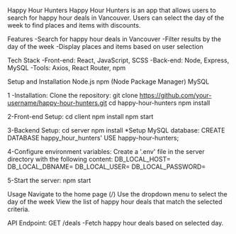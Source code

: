 Happy Hour Hunters
Happy Hour Hunters is an app that allows users to search for happy hour deals in Vancouver. Users can select the day of the week to find places and items with discounts.

Features
-Search for happy hour deals in Vancouver
-Filter results by the day of the week
-Display places and items based on user selection

Tech Stack
-Front-end: React, JavaScript, SCSS
-Back-end: Node, Express, MySQL
-Tools: Axios, React Router, npm

Setup and Installation
Node.js
npm (Node Package Manager)
MySQL

1 -Installation:
Clone the repository:
git clone https://github.com/your-username/happy-hour-hunters.git
cd happy-hour-hunters
npm install

2-Front-end Setup:
cd client
npm install
npm start

3-Backend Setup:
cd server
npm install
\*Setup MySQL database:
CREATE DATABASE happy_hour_hunters'
USE happy-hour-hunters;

4-Configure environment variables:
Create a '.env' file in the server directory with the following content:
DB_LOCAL_HOST=
DB_LOCAL_DBNAME=
DB_LOCAL_USER=
DB_LOCAL_PASSWORD=

5-Start the server:
npm start

Usage
Navigate to the home page (/)
Use the dropdown menu to select the day of the week
View the list of happy hour deals that match the selected criteria.

API Endpoint:
GET /deals
-Fetch happy hour deals based on selected day.
